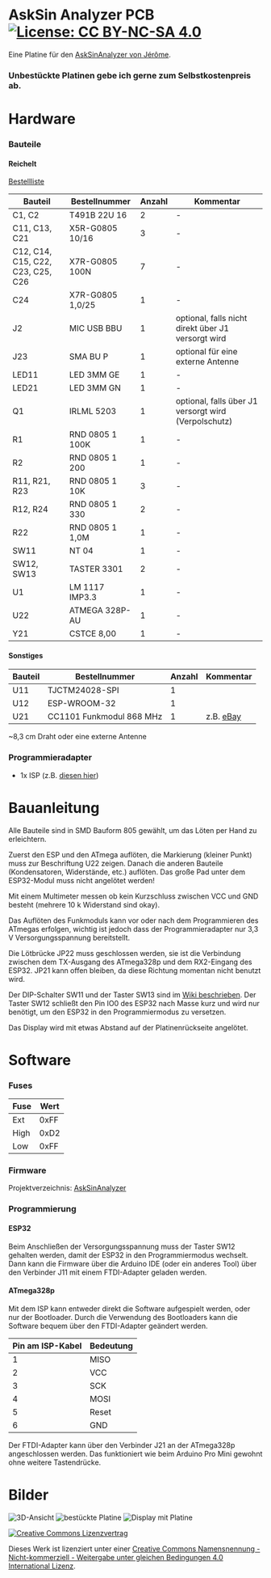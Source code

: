 # AskSin Analyzer PCB     [![License: CC BY-NC-SA 4.0](https://img.shields.io/badge/License-CC%20BY--NC--SA%204.0-lightgrey.svg)](https://creativecommons.org/licenses/by-nc-sa/4.0/)

Eine Platine für den [AskSinAnalyzer von Jérôme](https://github.com/jp112sdl/AskSinAnalyzer). 

### Unbestückte Platinen gebe ich gerne zum Selbstkostenpreis ab.

# Hardware

### Bauteile

#### Reichelt

[Bestellliste](https://www.reichelt.de/my/1602822)

Bauteil                           | Bestellnummer    | Anzahl | Kommentar
--------------------------------- | ---------------- | ------ | ---------
C1, C2                            | T491B 22U 16     |   2    | -
C11, C13, C21                     | X5R-G0805 10/16  |   3    | -
C12, C14, C15, C22, C23, C25, C26 | X7R-G0805 100N   |   7    | -
C24                               | X7R-G0805 1,0/25 |   1    | -
J2                                | MIC USB BBU      |   1    | optional, falls nicht direkt über J1 versorgt wird
J23                               | SMA BU P         |   1    | optional für eine externe Antenne
LED11                             | LED 3MM GE       |   1    | -
LED21                             | LED 3MM GN       |   1    | -
Q1                                | IRLML 5203       |   1    | optional, falls über J1 versorgt wird (Verpolschutz)
R1                                | RND 0805 1 100K  |   1    | -
R2                                | RND 0805 1 200   |   1    | -
R11, R21, R23                     | RND 0805 1 10K   |   3    | -
R12, R24                          | RND 0805 1 330   |   2    | -
R22                               | RND 0805 1 1,0M  |   1    | -
SW11                              | NT 04            |   1    | -
SW12, SW13                        | TASTER 3301      |   2    | -
U1                                | LM 1117 IMP3.3   |   1    | -
U22                               | ATMEGA 328P-AU   |   1    | -
Y21                               | CSTCE 8,00       |   1    | -


#### Sonstiges

Bauteil | Bestellnummer              | Anzahl | Kommentar
------- | -------------------------- | ------ | ---------
U11     | TJCTM24028-SPI             |   1    |
U12     | ESP-WROOM-32               |   1    |
U21     | CC1101 Funkmodul 868 MHz   |   1    | z.B. [eBay](https://www.ebay.de/itm/272455136087)

~8,3 cm Draht oder eine externe Antenne


### Programmieradapter
- 1x ISP (z.B. [diesen hier](https://www.diamex.de/dxshop/USB-ISP-Programmer-fuer-Atmel-AVR-Rev2))


# Bauanleitung

Alle Bauteile sind in SMD Bauform 805 gewählt, um das Löten per Hand zu erleichtern.

Zuerst den ESP und den ATmega auflöten, die Markierung (kleiner Punkt) muss zur Beschriftung U22 zeigen.
Danach die anderen Bauteile (Kondensatoren, Widerstände, etc.) auflöten.
Das große Pad unter dem ESP32-Modul muss nicht angelötet werden!

Mit einem Multimeter messen ob kein Kurzschluss zwischen VCC und GND besteht (mehrere 10 k Widerstand sind okay).

Das Auflöten des Funkmoduls kann vor oder nach dem Programmieren des ATmegas erfolgen, wichtig ist jedoch dass der Programmieradapter nur 3,3 V Versorgungsspannung bereitstellt.

Die Lötbrücke JP22 muss geschlossen werden, sie ist die Verbindung zwischen dem TX-Ausgang des ATmega328p und dem RX2-Eingang des ESP32.
JP21 kann offen bleiben, da diese Richtung momentan nicht benutzt wird.

Der DIP-Schalter SW11 und der Taster SW13 sind im [Wiki beschrieben](https://github.com/jp112sdl/AskSinAnalyzer/wiki/Elektronik_Verdrahtung).
Der Taster SW12 schließt den Pin IO0 des ESP32 nach Masse kurz und wird nur benötigt, um den ESP32 in den Programmiermodus zu versetzen.

Das Display wird mit etwas Abstand auf der Platinenrückseite angelötet.



# Software

### Fuses

Fuse | Wert
---- | ---
Ext  | 0xFF
High | 0xD2
Low  | 0xFF


### Firmware

Projektverzeichnis: [AskSinAnalyzer](https://github.com/jp112sdl/AskSinAnalyzer)


### Programmierung

#### ESP32
Beim Anschließen der Versorgungsspannung muss der Taster SW12 gehalten werden, damit der ESP32 in den Programmiermodus wechselt.
Dann kann die Firmware über die Arduino IDE (oder ein anderes Tool) über den Verbinder J11 mit einem FTDI-Adapter geladen werden.

#### ATmega328p
Mit dem ISP kann entweder direkt die Software aufgespielt werden, oder nur der Bootloader.
Durch die Verwendung des Bootloaders kann die Software bequem über den FTDI-Adapter geändert werden.

Pin am ISP-Kabel | Bedeutung
---------------- | ----------
1                | MISO
2                | VCC
3                | SCK
4                | MOSI
5                | Reset
6                | GND

Der FTDI-Adapter kann über den Verbinder J21 an der ATmega328p angeschlossen werden. Das funktioniert wie beim Arduino Pro Mini gewohnt ohne weitere Tastendrücke.


# Bilder
![3D-Ansicht](https://github.com/stan23/myPCBs/blob/master/AskSinAnalyzer/Bilder/AskSinAnalyzer_V0.1_Board_top_rendered.png)
![bestückte Platine](https://github.com/stan23/myPCBs/blob/master/AskSinAnalyzer/Bilder/Platine_bestückt.jpg)
![Display mit Platine](https://github.com/stan23/myPCBs/blob/master/AskSinAnalyzer/Bilder/Platine_Display.jpg)



[![Creative Commons Lizenzvertrag](https://i.creativecommons.org/l/by-nc-sa/4.0/88x31.png)](http://creativecommons.org/licenses/by-nc-sa/4.0/)

Dieses Werk ist lizenziert unter einer [Creative Commons Namensnennung - Nicht-kommerziell - Weitergabe unter gleichen Bedingungen 4.0 International Lizenz](http://creativecommons.org/licenses/by-nc-sa/4.0/).
